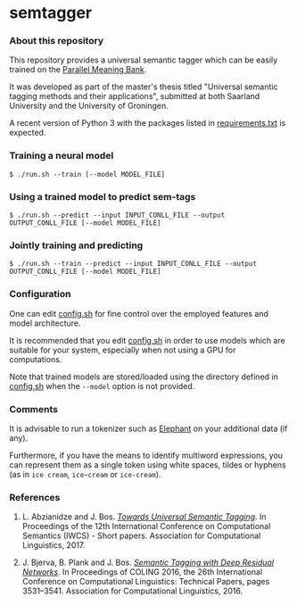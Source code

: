 # semtagger

### About this repository

This repository provides a universal semantic tagger which can be easily trained on the [Parallel Meaning Bank](http://pmb.let.rug.nl). 

It was developed as part of the master's thesis titled "Universal semantic tagging methods and their applications", submitted at both Saarland University and the University of Groningen.

A recent version of Python 3 with the packages listed in [requirements.txt](./requirements.txt) is expected.

### Training a neural model

```$ ./run.sh --train [--model MODEL_FILE]```

### Using a trained model to predict sem-tags

```$ ./run.sh --predict --input INPUT_CONLL_FILE --output OUTPUT_CONLL_FILE [--model MODEL_FILE]```

### Jointly training and predicting

```$ ./run.sh --train --predict --input INPUT_CONLL_FILE --output OUTPUT_CONLL_FILE [--model MODEL_FILE]```

### Configuration

One can edit [config.sh](./config.sh) for fine control over the employed features and model architecture.

It is recommended that you edit [config.sh](./config.sh) in order to use models which are suitable for your system, especially when not using a GPU for computations.

Note that trained models are stored/loaded using the directory defined in [config.sh](./config.sh) when the ```--model``` option is not provided.

### Comments

It is advisable to run a tokenizer such as [Elephant](http://gmb.let.rug.nl/elephant/about.php) on your additional data (if any).

Furthermore, if you have the means to identify multiword expressions, you can represent them as a single token using white spaces, tildes or hyphens (as in ```ice cream```, ```ice~cream``` or ```ice-cream```).

### References

1. L. Abzianidze and J. Bos. [_Towards Universal Semantic Tagging_](http://www.aclweb.org/anthology/W17-6901). In Proceedings of the 12th International Conference on Computational Semantics (IWCS) - Short papers. Association for Computational Linguistics, 2017.

2. J. Bjerva, B. Plank and J. Bos. [_Semantic Tagging with Deep Residual Networks_](http://aclweb.org/anthology/C16-1333). In Proceedings of COLING 2016, the 26th International Conference on Computational Linguistics: Technical Papers, pages 3531–3541. Association for Computational Linguistics, 2016.
